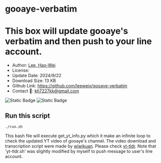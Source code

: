 # gooaye-verbatim
This box will update gooaye's verbatim and then push to your line account.
===
-   Author: [Lee, Hao-Wei](https://leeweix.github.io/)
-   License: 
-   Update Date: 2024/9/22
-   Download Size: 13 KB
-   Github Link: https://github.com/leeweix/gooaye-verbatim
-   Contact :email:: kh7227kk@gmail.com 

![Static Badge](https://img.shields.io/badge/python-v3.9.13-blue)
![Static Badge](https://img.shields.io/badge/OS-ubuntu_18.04-purple)

## Run this script
```     
./run.sh      
```

This bash file will execute get_yt_info.py which it make an infinite loop to check the updated YT video of gooaye's channel. The video download and transcription script were made by [wiwikuan](https://github.com/wiwikuan). Please check [yt-tldr](https://github.com/wiwikuan/yt-tldr). Note that 'yt-tldr.sh' was slightly modified by myself to push message to user's line account.
